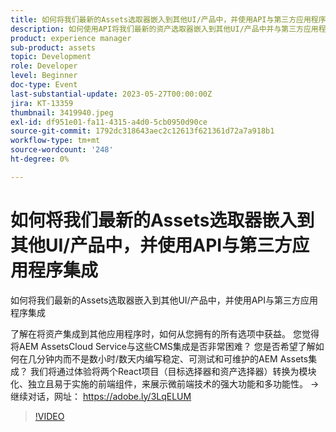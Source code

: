 ```yaml
---
title: 如何将我们最新的Assets选取器嵌入到其他UI/产品中，并使用API与第三方应用程序集成
description: 如何使用API将我们最新的资产选取器嵌入到其他UI/产品中并与第三方应用程序集成，了解如何在将资产集成到其他应用程序时受益于您拥有的所有选项。 您觉得将AEM AssetsCloud Service与这些CMS集成是否非常困难？ 您是否希望了解如何在几分钟内而不是数小时/数天内编写稳定、可测试和可维护的AEM Assets集成？ 我们将通过体验将两个React项目（目标选择器和资产选择器）转换为模块化、独立且易于实施的前端组件，来展示微前端技术的强大功能和多功能性。
product: experience manager
sub-product: assets
topic: Development
role: Developer
level: Beginner
doc-type: Event
last-substantial-update: 2023-05-27T00:00:00Z
jira: KT-13359
thumbnail: 3419940.jpeg
exl-id: df951e01-fa11-4315-a4d0-5cb0950d90ce
source-git-commit: 1792dc318643aec2c12613f621361d72a7a918b1
workflow-type: tm+mt
source-wordcount: '248'
ht-degree: 0%

---
```


# 如何将我们最新的Assets选取器嵌入到其他UI/产品中，并使用API与第三方应用程序集成

如何将我们最新的Assets选取器嵌入到其他UI/产品中，并使用API与第三方应用程序集成

了解在将资产集成到其他应用程序时，如何从您拥有的所有选项中获益。 您觉得将AEM AssetsCloud Service与这些CMS集成是否非常困难？ 您是否希望了解如何在几分钟内而不是数小时/数天内编写稳定、可测试和可维护的AEM Assets集成？ 我们将通过体验将两个React项目（目标选择器和资产选择器）转换为模块化、独立且易于实施的前端组件，来展示微前端技术的强大功能和多功能性。 →继续对话，网址： https://adobe.ly/3LqELUM

>[!VIDEO](https://video.tv.adobe.com/v/3419940/?learn=on)
